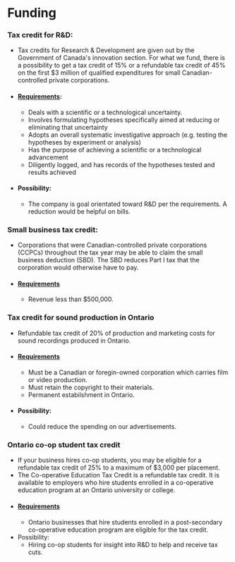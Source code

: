 # Funding

### Tax credit for R&D:
* Tax credits for Research & Development are given out by the Government of Canada's innovation section. For what we fund, there is a possibility to get a tax credit of 15% or a refundable tax credit of 45% on the first $3 million of qualified expenditures for small Canadian-controlled private corporations.
* #### [Requirements](https://www.ic.gc.ca/app/scr/innovation/list-liste/1c1e0cc431cb4255;jsessionid=0001POJ7p6EDG2b-1H5VstVkjtX:-1A04L47#drop-1029):
  * Deals with a scientific or a technological uncertainty.
  * Involves formulating hypotheses specifically aimed at reducing or eliminating that uncertainty
  * Adopts an overall systematic investigative approach (e.g. testing the hypotheses by experiment or analysis)
  * Has the purpose of achieving a scientific or a technological advancement
  * Diligently logged, and has records of the hypotheses tested and results achieved
* #### Possibility:
    * The company is goal orientated toward R&D per the requirements. A reduction would be helpful on bills.
### Small business tax credit:
* Corporations that were Canadian-controlled private corporations (CCPCs) throughout the tax year may be able to claim the small business deduction (SBD). The SBD reduces Part I tax that the corporation would otherwise have to pay.
* #### [Requirements](https://www.canada.ca/en/revenue-agency/services/forms-publications/publications/t4012/t2-corporation-income-tax-guide-chapter-4-page-4-t2-returnhtml#P2862_20825)
    * Revenue less than $500,000.
### Tax credit for sound production in Ontario
* Refundable tax credit of 20% of production and marketing costs for sound recordings produced in Ontario.
* #### [Requirements](http://www.omdc.on.ca/film_and_tv/tax_credits/OPSTC.htm)
    * Must be a Canadian or foregin-owned corporation which carries film or video production.
    * Must retain the copyright to their materials.
    * Permanent estabilshment in Ontario.
* #### Possibility:
    * Could reduce the spending on our advertisements.
### Ontario co-op student tax credit
* If your business hires co-op students, you may be eligible for a refundable tax credit of 25% to a maximum of $3,000 per placement.
* The Co-operative Education Tax Credit is a refundable tax credit. It is available to employers who hire students enrolled in a co-operative education program at an Ontario university or college.
* #### [Requirements](https://www.fin.gov.on.ca/en/credit/cetc/index.html)
    * Ontario businesses that hire students enrolled in a post-secondary co-operative education program are eligible for the tax credit.
* Possibility:
    * Hiring co-op students for insight into R&D to help and receive tax cuts.
